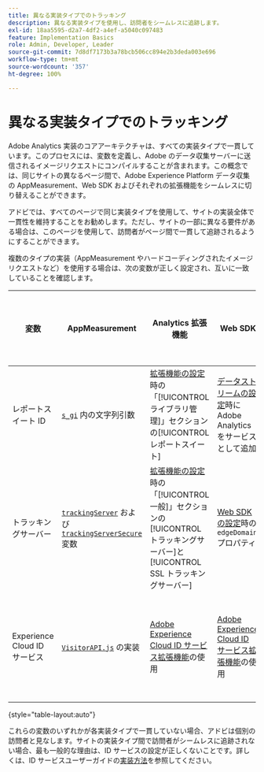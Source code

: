 ```yaml
---
title: 異なる実装タイプでのトラッキング
description: 異なる実装タイプを使用し、訪問者をシームレスに追跡します。
exl-id: 18aa5595-d2a7-4df2-a4ef-a5040c097483
feature: Implementation Basics
role: Admin, Developer, Leader
source-git-commit: 7d8df7173b3a78bcb506cc894e2b3deda003e696
workflow-type: tm+mt
source-wordcount: '357'
ht-degree: 100%

---
```


# 異なる実装タイプでのトラッキング

Adobe Analytics 実装のコアアーキテクチャは、すべての実装タイプで一貫しています。このプロセスには、変数を定義し、Adobe のデータ収集サーバーに送信されるイメージリクエストにコンパイルすることが含まれます。この概念では、同じサイトの異なるページ間で、Adobe Experience Platform データ収集の AppMeasurement、Web SDK およびそれぞれの拡張機能をシームレスに切り替えることができます。

アドビでは、すべてのページで同じ実装タイプを使用して、サイトの実装全体で一貫性を維持することをお勧めします。ただし、サイトの一部に異なる要件がある場合は、このページを使用して、訪問者がページ間で一貫して追跡されるようにすることができます。

複数のタイプの実装（AppMeasurement やハードコーディングされたイメージリクエストなど）を使用する場合は、次の変数が正しく設定され、互いに一致していることを確認します。

| 変数 | AppMeasurement | Analytics 拡張機能 | Web SDK | Web SDK 拡張機能 | ハードコーディングされたイメージリクエスト |
| --- | --- | --- | --- | --- | --- |
| レポートスイート ID | [`s_gi`](../vars/functions/s-gi.md) 内の文字列引数 | [拡張機能の設定](https://experienceleague.adobe.com/docs/experience-platform/tags/extensions/client/analytics/overview.html?lang=ja)時の「[!UICONTROL ライブラリ管理]」セクションの[!UICONTROL レポートスイート] | [データストリームの設定](https://experienceleague.adobe.com/docs/experience-platform/edge/datastreams/configure.html?lang=ja)時に Adobe Analytics をサービスとして追加 | [データストリームの設定](https://experienceleague.adobe.com/docs/experience-platform/edge/datastreams/configure.html?lang=ja)時に Adobe Analytics をサービスとして追加 | URL `pathname` の一部（`/b/ss/` の後） |
| トラッキングサーバー | [`trackingServer`](../vars/config-vars/trackingserver.md) および [`trackingServerSecure`](../vars/config-vars/trackingserversecure.md) 変数 | [拡張機能の設定](https://experienceleague.adobe.com/docs/experience-platform/tags/extensions/client/analytics/overview.html?lang=ja)時の「[!UICONTROL 一般]」セクションの[!UICONTROL トラッキングサーバー]と [!UICONTROL SSL トラッキングサーバー] | [Web SDK の設定](https://experienceleague.adobe.com/docs/experience-platform/edge/fundamentals/configuring-the-sdk.html?lang=ja)時の `edgeDomain` プロパティ | [拡張機能の設定](https://experienceleague.adobe.com/docs/experience-platform/edge/extension/web-sdk-extension-configuration.html?lang=ja)時の [!UICONTROL Edge ドメイン] | イメージリクエスト URL の `hostname` |
| Experience Cloud ID サービス | [`VisitorAPI.js`](https://experienceleague.adobe.com/docs/id-service/using/implementation/setup-analytics.html?lang=ja) の実装 | [Adobe Experience Cloud ID サービス拡張機能](https://experienceleague.adobe.com/docs/experience-platform/tags/extensions/client/id-service/overview.html?lang=ja)の使用 | [Adobe Experience Cloud ID サービス拡張機能](https://experienceleague.adobe.com/docs/experience-platform/tags/extensions/client/id-service/overview.html?lang=ja)の使用 | [Adobe Experience Cloud ID サービス拡張機能](https://experienceleague.adobe.com/docs/experience-platform/tags/extensions/client/id-service/overview.html?lang=ja)の使用 | 目的の ID を取得するための [ID サービスサーバーへの個別の呼び出し](https://experienceleague.adobe.com/docs/id-service/using/implementation/direct-integration.html?lang=ja)の実行 |

{style="table-layout:auto"}

これらの変数のいずれかが各実装タイプで一貫していない場合、アドビは個別の訪問者と見なします。サイトの実装タイプ間で訪問者がシームレスに追跡されない場合、最も一般的な理由は、ID サービスの設定が正しくないことです。詳しくは、ID サービスユーザーガイドの[実装方法](https://experienceleague.adobe.com/docs/id-service/using/implementation/implementation-methods.html?lang=ja)を参照してください。
